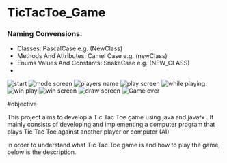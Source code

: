 # TicTacToe_Game

### Naming Convensions:

- Classes: PascalCase e.g. (NewClass)
- Methods And Attributes: Camel Case e.g. (newClass)
- Enums Values And Constants: SnakeCase e.g. (NEW_CLASS)
- 
![start](https://user-images.githubusercontent.com/83082791/206190852-11bc3f99-9de6-490b-acaa-f8ac6f55e7ff.png)
![mode screen](https://user-images.githubusercontent.com/83082791/206190838-cc60aeff-9434-4b38-a24d-8ac13873156b.png)
![players name](https://user-images.githubusercontent.com/83082791/206190845-62aefd38-ae1b-4ce0-b1a2-1ea4e6d80b90.png)
![play screen](https://user-images.githubusercontent.com/83082791/206190841-4d251997-0736-4930-8908-8fba8dad7c97.png)
![while playing](https://user-images.githubusercontent.com/83082791/206190855-0c1ba993-d98a-41a9-840f-4d49b3d5161a.png)
![win play](https://user-images.githubusercontent.com/83082791/206190860-0a704299-bf3a-40e3-813b-20eea2966a72.png)
![win screen](https://user-images.githubusercontent.com/83082791/206190863-f14e6fc8-36e1-419d-8cf8-8114340d4192.png)
![draw screen](https://user-images.githubusercontent.com/83082791/206190869-e71e7c66-ef61-4036-ae43-72448a5316af.png)
![Game over](https://user-images.githubusercontent.com/83082791/206190871-3eaa70da-8288-4a70-a4cf-df70a74de88f.png)

#objective

This project aims to develop a Tic Tac Toe game using java and javafx . It mainly consists of developing and implementing a computer program that plays Tic Tac Toe against another player or computer (AI)

In order to understand what Tic Tac Toe game is and how to play the game, below is the description.
